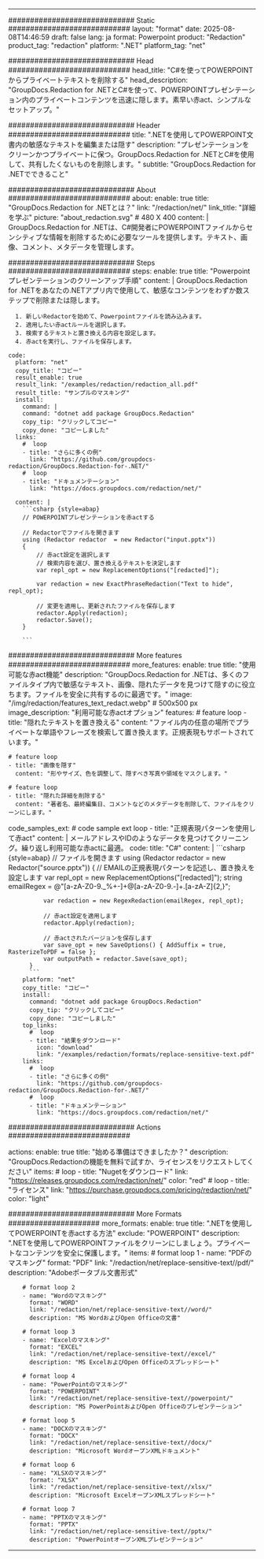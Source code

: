 
---
############################# Static ############################
layout: "format"
date:  2025-08-08T14:46:59
draft: false
lang: ja
format: Powerpoint
product: "Redaction"
product_tag: "redaction"
platform: ".NET"
platform_tag: "net"

############################# Head ############################
head_title: "C#を使ってPOWERPOINTからプライベートテキストを削除する"
head_description: "GroupDocs.Redaction for .NETとC#を使って、POWERPOINTプレゼンテーション内のプライベートコンテンツを迅速に隠します。素早い赤act、シンプルなセットアップ。"

############################# Header ############################
title: ".NETを使用してPOWERPOINT文書内の敏感なテキストを編集または隠す" 
description: "プレゼンテーションをクリーンかつプライベートに保つ。GroupDocs.Redaction for .NETとC#を使用して、共有したくないものを削除します。"
subtitle: "GroupDocs.Redaction for .NETでできること" 

############################# About ############################
about:
    enable: true
    title: "GroupDocs.Redaction for .NETとは？"
    link: "/redaction/net/"
    link_title: "詳細を学ぶ"
    picture: "about_redaction.svg" # 480 X 400
    content: |
       GroupDocs.Redaction for .NETは、C#開発者にPOWERPOINTファイルからセンシティブな情報を削除するために必要なツールを提供します。テキスト、画像、コメント、メタデータを管理します。

############################# Steps ############################
steps:
    enable: true
    title: "Powerpointプレゼンテーションのクリーンアップ手順"
    content: |
      GroupDocs.Redaction for .NETをあなたの.NETアプリ内で使用して、敏感なコンテンツをわずか数ステップで削除または隠します。
      
      1. 新しいRedactorを始めて、Powerpointファイルを読み込みます。
      2. 適用したい赤actルールを選択します。
      3. 検索するテキストと置き換える内容を設定します。
      4. 赤actを実行し、ファイルを保存します。
   
    code:
      platform: "net"
      copy_title: "コピー"
      result_enable: true
      result_link: "/examples/redaction/redaction_all.pdf"
      result_title: "サンプルのマスキング"
      install:
        command: |
        command: "dotnet add package GroupDocs.Redaction"
        copy_tip: "クリックしてコピー"
        copy_done: "コピーしました"
      links:
        #  loop
        - title: "さらに多くの例"
          link: "https://github.com/groupdocs-redaction/GroupDocs.Redaction-for-.NET/"
        #  loop
        - title: "ドキュメンテーション"
          link: "https://docs.groupdocs.com/redaction/net/"
          
      content: |
        ```csharp {style=abap}
        // POWERPOINTプレゼンテーションを赤actする

        // Redactorでファイルを開きます
        using (Redactor redactor  = new Redactor("input.pptx"))
        {
            // 赤act設定を選択します
            // 検索内容を選び、置き換えるテキストを決定します
            var repl_opt = new ReplacementOptions("[redacted]");
            
            var redaction = new ExactPhraseRedaction("Text to hide", repl_opt);

            // 変更を適用し、更新されたファイルを保存します
            redactor.Apply(redaction);
            redactor.Save();
        }
        
        ```            


############################# More features ############################
more_features:
  enable: true
  title: "使用可能な赤act機能"
  description: "GroupDocs.Redaction for .NETは、多くのファイルタイプ内で敏感なテキスト、画像、隠れたデータを見つけて隠すのに役立ちます。ファイルを安全に共有するのに最適です。"
  image: "/img/redaction/features_text_redact.webp" # 500x500 px
  image_description: "利用可能な赤actオプション"
  features:
    # feature loop
    - title: "隠れたテキストを置き換える"
      content: "ファイル内の任意の場所でプライベートな単語やフレーズを検索して置き換えます。正規表現もサポートされています。"

    # feature loop
    - title: "画像を隠す"
      content: "形やサイズ、色を調整して、隠すべき写真や領域をマスクします。"

    # feature loop
    - title: "隠れた詳細を削除する"
      content: "著者名、最終編集日、コメントなどのメタデータを削除して、ファイルをクリーンにします。"
      
  code_samples_ext:
    # code sample ext loop
    - title: "正規表現パターンを使用して赤act"
      content: |
        メールアドレスやIDのようなデータを見つけてクリーニング。繰り返し利用可能な赤actに最適。
      code:
        title: "C#"
        content: |
          ```csharp {style=abap}
          //  ファイルを開きます
          using (Redactor redactor  = new Redactor("source.pptx"))
          {
              // EMAILの正規表現パターンを記述し、置き換えを設定します
              var repl_opt = new ReplacementOptions("[redacted]");
              string emailRegex = @"[a-zA-Z0-9._%+-]+@[a-zA-Z0-9.-]+\.[a-zA-Z]{2,}";

              var redaction = new RegexRedaction(emailRegex, repl_opt);

              // 赤act設定を適用します
              redactor.Apply(redaction);

              // 赤actされたバージョンを保存します
              var save_opt = new SaveOptions() { AddSuffix = true, RasterizeToPDF = false };
              var outputPath = redactor.Save(save_opt);
          }
          ```
        platform: "net"
        copy_title: "コピー"
        install:
          command: "dotnet add package GroupDocs.Redaction"
          copy_tip: "クリックしてコピー"
          copy_done: "コピーしました"
        top_links:
          #  loop
          - title: "結果をダウンロード"
            icon: "download"
            link: "/examples/redaction/formats/replace-sensitive-text.pdf"
        links:
          #  loop
          - title: "さらに多くの例"
            link: "https://github.com/groupdocs-redaction/GroupDocs.Redaction-for-.NET/"
          #  loop
          - title: "ドキュメンテーション"
            link: "https://docs.groupdocs.com/redaction/net/"


############################# Actions ############################

actions:
  enable: true
  title: "始める準備はできましたか？"
  description: "GroupDocs.Redactionの機能を無料で試すか、ライセンスをリクエストしてください"
  items:
    #  loop
    - title: "Nugetをダウンロード"
      link: "https://releases.groupdocs.com/redaction/net/"
      color: "red"
        #  loop
    - title: "ライセンス"
      link: "https://purchase.groupdocs.com/pricing/redaction/net/"
      color: "light"


############################# More Formats #####################
more_formats:
    enable: true
    title: ".NETを使用してPOWERPOINTを赤actする方法"
    exclude: "POWERPOINT"
    description: ".NETを使用してPOWERPOINTファイルをクリーンにしましょう。プライベートなコンテンツを安全に保護します。"
    items: 
        # format loop 1
        - name: "PDFのマスキング"
          format: "PDF"
          link: "/redaction/net/replace-sensitive-text//pdf/"
          description: "Adobeポータブル文書形式"

        # format loop 2
        - name: "Wordのマスキング"
          format: "WORD"
          link: "/redaction/net/replace-sensitive-text//word/"
          description: "MS WordおよびOpen Officeの文書"
          
        # format loop 3
        - name: "Excelのマスキング"
          format: "EXCEL"
          link: "/redaction/net/replace-sensitive-text//excel/"
          description: "MS ExcelおよびOpen Officeのスプレッドシート"

        # format loop 4
        - name: "PowerPointのマスキング"
          format: "POWERPOINT"
          link: "/redaction/net/replace-sensitive-text//powerpoint/"
          description: "MS PowerPointおよびOpen Officeのプレゼンテーション"

        # format loop 5
        - name: "DOCXのマスキング"
          format: "DOCX"
          link: "/redaction/net/replace-sensitive-text//docx/"
          description: "Microsoft WordオープンXMLドキュメント"
          
        # format loop 6
        - name: "XLSXのマスキング"
          format: "XLSX"
          link: "/redaction/net/replace-sensitive-text//xlsx/"
          description: "Microsoft ExcelオープンXMLスプレッドシート"
          
        # format loop 7
        - name: "PPTXのマスキング"
          format: "PPTX"
          link: "/redaction/net/replace-sensitive-text//pptx/"
          description: "PowerPointオープンXMLプレゼンテーション"


---